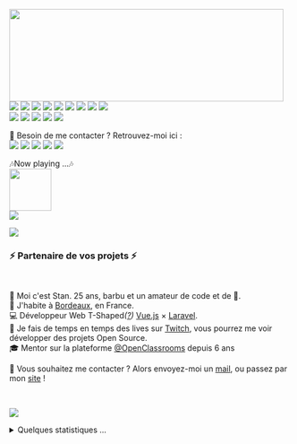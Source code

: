<p>
  <img align="left" width="490" height="165" src="https://github-readme-stats.vercel.app/api?username=hyeon4869&show_icons=true&hide_border=false&line_height=20&title_color=f69673&icon_color=1b93c9&show_owner=true"/>
  <p>
    <img src="https://img.shields.io/badge/-Visual%20Studio%20Code-23A9F2?style=flat-square&logo=Visual%20Studio%20Code&logoColor=white"/>
    <img src="https://img.shields.io/badge/-Github-181717?style=flat-square&logo=GitHub&logoColor=white"/>
    <img src="https://img.shields.io/badge/-Git-F44D27?style=flat-square&logo=Git&logoColor=white"/>
    <img src="https://img.shields.io/badge/-NPM-CB3837?style=flat-square&logo=NPM&logoColor=white"/>
    <img src="https://img.shields.io/badge/-Apache-D22128?style=flat-square&logo=Apache&logoColor=white"/>
    <img src="https://img.shields.io/badge/-Slack-E01563?style=flat-square&logo=Slack&logoColor=white"/>
    <img src="https://img.shields.io/badge/-MySQL-F29111?style=flat-square&logo=MySQL&logoColor=white"/>
    <img src="https://img.shields.io/badge/-Insomnia-5849BE?style=flat-square&logo=Insomnia&logoColor=white"/>
    <img src="https://img.shields.io/badge/-Notion-000000?style=flat-square&logo=Notion&logoColor=white"/><br/>
    <img src="https://img.shields.io/badge/-WebPack-1C78C0?style=flat-square&logo=WebPack&logoColor=white"/>
    <img src="https://img.shields.io/badge/-ESLint-4B32C3?style=flat-square&logo=ESLint&logoColor=white"/>
    <img src="https://img.shields.io/badge/-HTML5-E34F26?style=flat-square&logo=HTML5&logoColor=white"/>
    <img src="https://img.shields.io/badge/-CSS3-1572B6?style=flat-square&logo=CSS3&logoColor=white"/>
    <img src="https://img.shields.io/badge/-Google%20Cloud-4285F4?style=flat-square&logo=Google%20Cloud&logoColor=white"/>
  </p>
</p>
<p>
  📣 Besoin de me contacter ? Retrouvez-moi ici :<br/>
  <a href="mailto:contact@daniels-roth-stan.fr?subject=[GitHub]%20🔥%20Prise%20de%20contact&body=Bonjour%20Stan%2C%0A%0AJe%20viens%20vers%20toi%20aujourd%27hui%20apr%C3%A8s%20avoir%20vu%20ton%20profil%20GitHub%20pour%20..."><img src="https://img.shields.io/badge/e‑mail-D14836.svg?style=for-the-badge&logo=GMail&logoColor=white"/></a>
  <a href="https://instagram.com/mrstandu33"><img src="https://img.shields.io/badge/instagram-E4405F.svg?style=for-the-badge&logo=instagram&logoColor=white"/></a>
  <a href="https://twitch.tv/mrstandu33"><img src="https://img.shields.io/badge/twitch-9146FF.svg?style=for-the-badge&logo=twitch&logoColor=white"/></a>
  <a href="https://linkedin.com/in/stan-daniels-roth-278478127"><img src="https://img.shields.io/badge/linkedin-0077B5.svg?style=for-the-badge&logo=linkedin&logoColor=white"/></a>
  <a href="https://twitter.com/mrstandu33"><img src="https://img.shields.io/badge/twitter-1DA1F2.svg?style=for-the-badge&logo=twitter&logoColor=white"/></a>
</p>
<p>
  🎶Now playing ...🎶<br/>
  <a href="http://spotify-informer.daniels-roth-stan.fr/">
    <img height="75" src="http://spotify-informer.daniels-roth-stan.fr/api"/>
  </a><br/>
  <a href="https://github.com/MrStanDu33/spotify-informer"><img src="https://img.shields.io/badge/built%20with%20MrStanDu33%2Fspotify‑informer-1ED760.svg?style=flat-square&logo=spotify&logoColor=white"/></a><br/>
</p>

<img src="http://views.whatilearened.today/views/github/MrStanDu33/views.svg"/>
<h3>⚡️ Partenaire de vos projets ⚡️</h3><br/>
<p>
  🧔 Moi c'est <bold>Stan</bold>. 25 ans, barbu et un amateur de code et de 🍺.<br/>
  💼 J'habite à <a href="https://www.google.com/maps?q=bordeaux">Bordeaux</a>, en France.<br/>
  💻 Développeur Web <bold>T-Shaped</bold><em>(<a href="https://letslearnabout.net/blog/what-it-is-a-t-shaped-developer-and-why-you-should-be-one">?</a>)</em> <bold><a href="https://vuejs.org">Vue.js</a></bold> × <bold><a href="https://laravel.com">Laravel</a></bold>.<br/>
  🎥 Je fais de temps en temps des lives sur <a href="https://twitch.tv/mrstandu33">Twitch</a>, vous pourrez me voir développer des projets Open Source. <br/>
  🎓 Mentor sur la plateforme <a href="https://github.com/OpenClassrooms">@OpenClassrooms</a> depuis 6 ans
</p>
<p>
  🔗 Vous souhaitez me contacter ? Alors envoyez-moi un <a href="mailto:contact@daniels-roth-stan.fr?subject=[GitHub]%20🔥%20Prise%20de%20contact&body=Bonjour%20Stan%2C%0A%0AJe%20viens%20vers%20toi%20aujourd%27hui%20apr%C3%A8s%20avoir%20vu%20ton%20profil%20GitHub%20pour%20...">mail</a>, ou passez par mon <a href="https://daniels-roth-stan.fr">site</a> !
</p><br/>

![](./profile-3d-contrib/profile-green-animate.svg)

<details>
  <summary>Quelques statistiques ...</summary><br/>

<!--START_SECTION:waka-->
![Code Time](http://img.shields.io/badge/Code%20Time-2%2C355%20hrs-blue)

![Profile Views](http://img.shields.io/badge/Profile%20Views-582-blue)

**🐱 My GitHub Data** 

> 📦 2.5 MB Used in GitHub's Storage 
 > 
> 🏆 4 Contributions in the Year 2024
 > 
> 💼 Opted to Hire
 > 
> 📜 41 Public Repositories 
 > 
> 🔑 10 Private Repositories 
 > 
**I'm an Early 🐤** 

```text
🌞 Morning                1142 commits        █░░░░░░░░░░░░░░░░░░░░░░░░   05.81 % 
🌆 Daytime                11037 commits       ██████████████░░░░░░░░░░░   56.18 % 
🌃 Evening                6816 commits        █████████░░░░░░░░░░░░░░░░   34.70 % 
🌙 Night                  650 commits         █░░░░░░░░░░░░░░░░░░░░░░░░   03.31 % 
```
📅 **I'm Most Productive on Monday** 

```text
Monday                   4262 commits        █████░░░░░░░░░░░░░░░░░░░░   21.70 % 
Tuesday                  3826 commits        █████░░░░░░░░░░░░░░░░░░░░   19.48 % 
Wednesday                3818 commits        █████░░░░░░░░░░░░░░░░░░░░   19.43 % 
Thursday                 2525 commits        ███░░░░░░░░░░░░░░░░░░░░░░   12.85 % 
Friday                   2476 commits        ███░░░░░░░░░░░░░░░░░░░░░░   12.60 % 
Saturday                 1646 commits        ██░░░░░░░░░░░░░░░░░░░░░░░   08.38 % 
Sunday                   1092 commits        █░░░░░░░░░░░░░░░░░░░░░░░░   05.56 % 
```


📊 **This Week I Spent My Time On** 

```text
🕑︎ Time Zone: Europe/Paris

💬 Programming Languages: 
Other                    5 hrs 53 mins       █████████████████████░░░░   82.88 % 
sh                       51 mins             ███░░░░░░░░░░░░░░░░░░░░░░   12.07 % 
JavaScript               18 mins             █░░░░░░░░░░░░░░░░░░░░░░░░   04.37 % 
Bash                     2 mins              ░░░░░░░░░░░░░░░░░░░░░░░░░   00.69 % 

🔥 Editors: 
Chrome                   4 hrs 49 mins       █████████████████░░░░░░░░   67.93 % 
VS Code                  1 hr 25 mins        █████░░░░░░░░░░░░░░░░░░░░   20.00 % 
Zsh                      51 mins             ███░░░░░░░░░░░░░░░░░░░░░░   12.07 % 

💻 Operating System: 
Windows                  4 hrs 49 mins       █████████████████░░░░░░░░   67.93 % 
WSL                      2 hrs 1 min         ███████░░░░░░░░░░░░░░░░░░   28.39 % 
Linux                    15 mins             █░░░░░░░░░░░░░░░░░░░░░░░░   03.68 % 
```

**I Mostly Code in JavaScript** 

```text
JavaScript               12 repos            ███████░░░░░░░░░░░░░░░░░░   28.57 % 
PHP                      10 repos            ██████░░░░░░░░░░░░░░░░░░░   23.81 % 
HTML                     9 repos             █████░░░░░░░░░░░░░░░░░░░░   21.43 % 
Vue                      5 repos             ███░░░░░░░░░░░░░░░░░░░░░░   11.90 % 
CSS                      3 repos             ██░░░░░░░░░░░░░░░░░░░░░░░   07.14 % 
```




 Last Updated on 09/03/2024 00:05:35 UTC
<!--END_SECTION:waka-->
</details>
